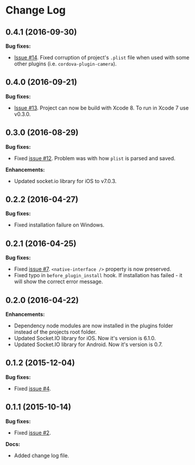 # Change Log

## 0.4.1 (2016-09-30)

**Bug fixes:**

- [Issue #14](https://github.com/nordnet/cordova-hot-code-push-local-dev-addon/issues/14). Fixed corruption of project's `.plist` file when used with some other plugins (i.e. `cordova-plugin-camera`).

## 0.4.0 (2016-09-21)

**Bug fixes:**

- [Issue #13](https://github.com/nordnet/cordova-hot-code-push-local-dev-addon/issues/13). Project can now be build with Xcode 8. To run in Xcode 7 use v0.3.0.

## 0.3.0 (2016-08-29)

**Bug fixes:**

- Fixed [issue #12](https://github.com/nordnet/cordova-hot-code-push-local-dev-addon/issues/12). Problem was with how `plist` is parsed and saved.

**Enhancements:**

- Updated socket.io library for iOS to v7.0.3.

## 0.2.2 (2016-04-27)

**Bug fixes:**

- Fixed installation failure on Windows.

## 0.2.1 (2016-04-25)

**Bug fixes:**

- Fixed [issue #7](https://github.com/nordnet/cordova-hot-code-push-local-dev-addon/issues/7). `<native-interface />` property is now preserved.
- Fixed typo in `before_plugin_install` hook. If installation has failed - it will show the correct error message.

## 0.2.0 (2016-04-22)

**Enhancements:**

- Dependency node modules are now installed in the plugins folder instead of the projects root folder.
- Updated Socket.IO library for iOS. Now it's version is 6.1.0.
- Updated Socket.IO library for Android. Now it's version is 0.7.

## 0.1.2 (2015-12-04)

**Bug fixes:**

- Fixed [issue #4](https://github.com/nordnet/cordova-hot-code-push-local-dev-addon/issues/4).

## 0.1.1 (2015-10-14)

**Bug fixes:**

- Fixed [issue #2](https://github.com/nordnet/cordova-hot-code-push-local-dev-addon/issues/2).

**Docs:**

- Added change log file.
